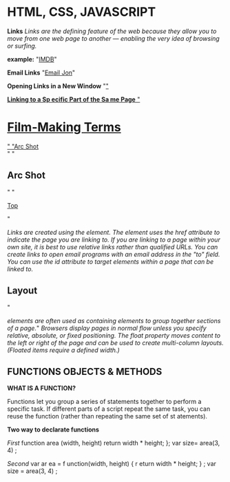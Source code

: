 # HTML, CSS, JAVASCRIPT

**Links**
_Links are the defining feature of the web because they allow you to move from one web page to another — enabling the very idea of browsing or surfing._

**example:**
"<a href="http://www.imdb.com">IMDB</a>"

**Email Links**
"<a href="mailto:jon@example.org">Email Jon</a>"

**Opening Links in a New Window**
"<a href="http://www.imdb.com" target="_blank">"

**Linking to a Sp ecific Part of the Sa me Page**
"<h1 id="top">Film-Making Terms</h1>"
"<a href="#arc_shot">Arc Shot</a><br />"
"<h2 id="arc_shot">Arc Shot</h2>"
"<p><a href="#top">Top</a></p>"


_Links are created using the <a> element._
_The <a> element uses the href attribute to indicate the page you are linking to._
_If you are linking to a page within your own site, it is best to use relative links rather than qualified URLs._
_You can create links to open email programs with an email address in the "to" field._
_You can use the id attribute to target elements within a page that can be linked to._


## Layout

"_<div> elements are often used as containing elements to group together sections of a page._"
_Browsers display pages in normal flow unless you specify relative, absolute, or fixed positioning._
_The float property moves content to the left or right of the page and can be used to create multi-column layouts. (Floated items require a defined width.)_

## FUNCTIONS OBJECTS & METHODS


**WHAT IS A FUNCTION?**

Functions let you group a series of statements together to perform a
specific task. If different parts of a script repeat the same task, you can
reuse the function (rather than repeating the same set of st atements).


**Two way to declarate functions**

_First_
function area (width, height)
return width * height;
};
var size= area(3, 4) ;

_Second_
var ar ea = f unction(width, height) {
r eturn width * height;
} ;
var size = area(3, 4) ;



